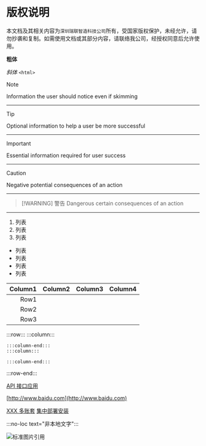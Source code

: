 # 版权说明

本文档及其相关内容为`深圳瑞联智造科技公司`所有，受国家版权保护，未经允许，请勿抄袭和复制。如需使用文档或其部分内容，请联络我公司，经授权同意后允许使用。

**粗体**

_斜体_
`<html>`

> [!NOTE]
> Information the user should notice even if skimming

---

> [!TIP]
> Optional information to help a user be more successful

---

> [!IMPORTANT]
> Essential information required for user success

---

> [!CAUTION]
> Negative potential consequences of an action

---

> [!WARNING] 警告
> Dangerous certain consequences of an action

---

1. 列表
2. 列表
3. 列表

- 列表
- 列表
- 列表
- 列表

| Column1 | Column2 | Column3 | Column4 |
| ------: | :-----: | ------- | ------- |
|    Row1 |         |         |         |
|    Row2 |         |         |         |
|    Row3 |         |         |         |

:::row:::
:::column:::

    :::column-end:::
    :::column:::

    :::column-end:::

:::row-end:::

[API 接口应用](api.md)

[http://www.baidu.com](http://www.baidu.com)

[XXX 多账套](deploy.md#)
[集中部署安装](install.md#集中部署安装)

:::no-loc text="非本地文字":::

![标准图片引用](.vuepress/dist/demoLSD.png)

